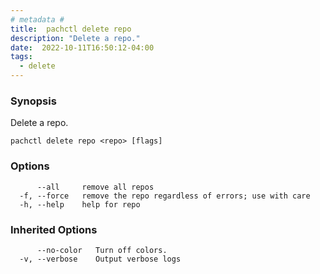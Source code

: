 ```yaml
---
# metadata # 
title:  pachctl delete repo
description: "Delete a repo."
date:  2022-10-11T16:50:12-04:00
tags:
  - delete
---
```


### Synopsis

Delete a repo.

```
pachctl delete repo <repo> [flags]
```

### Options

```
      --all     remove all repos
  -f, --force   remove the repo regardless of errors; use with care
  -h, --help    help for repo
```

### Inherited Options

```
      --no-color   Turn off colors.
  -v, --verbose    Output verbose logs
```

